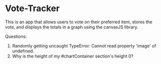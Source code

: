 # Vote-Tracker
This is an app that allows users to vote on their preferred item, stores the vote, and displays the totals in a graph using the canvasJS library.

Questions:
1. Randomly getting uncaught TypeError: Cannot read property 'image' of undefined.
2. Why is the height of my #chartContainer section's height 0?
